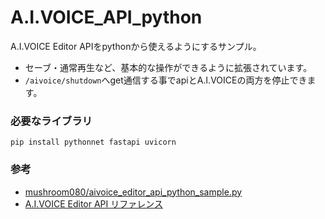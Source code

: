 # A.I.VOICE_API_python

A.I.VOICE Editor APIをpythonから使えるようにするサンプル。

- セーブ・通常再生など、基本的な操作ができるように拡張されています。
- `/aivoice/shutdown`へget通信する事でapiとA.I.VOICEの両方を停止できます。

### 必要なライブラリ

```
pip install pythonnet fastapi uvicorn
```

### 参考

- [mushroom080/aivoice_editor_api_python_sample.py](https://gist.github.com/mushroom080/5f219c8c981b6297fb238c55742d8114)
- [A.I.VOICE Editor API リファレンス](https://aivoice.jp/manual/editor/api.html)
